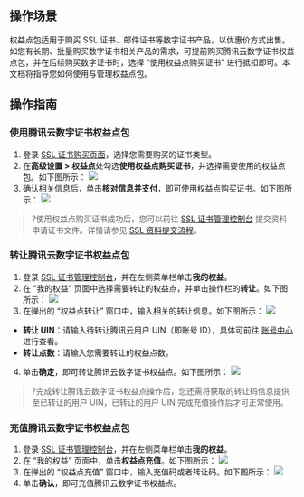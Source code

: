 ## 操作场景
权益点包适用于购买 SSL 证书、邮件证书等数字证书产品，以优惠价方式出售。如您有长期、批量购买数字证书相关产品的需求，可提前购买腾讯云数字证书权益点包，并在后续购买数字证书时，选择 “使用权益点购买证书” 进行抵扣即可。本文档将指导您如何使用与管理权益点包。


## 操作指南
### 使用腾讯云数字证书权益点包
1.  登录 [SSL 证书购买页面](https://buy.cloud.tencent.com/ssl)，选择您需要购买的证书类型。
2. 在**高级设置 > 权益点**处勾选**使用权益点购买证书**，并选择需要使用的权益点包。如下图所示：
![](https://main.qcloudimg.com/raw/ee1d46b3af6fb612643da3961e000556.png)
3. 确认相关信息后，单击**核对信息并支付**，即可使用权益点购买证书。如下图所示：
![](https://main.qcloudimg.com/raw/7b9216437d9a53c6e128e46aed05c46e.png)
>?使用权益点购买证书成功后，您可以前往 [SSL 证书管理控制台](https://console.cloud.tencent.com/certoverview) 提交资料申请证书文件。详情请参见 [SSL 资料提交流程](https://cloud.tencent.com/document/product/400/47392)。

### 转让腾讯云数字证书权益点包
1.  登录 [SSL 证书管理控制台](https://console.cloud.tencent.com/certoverview)，并在左侧菜单栏单击**我的权益**。
2. 在 “我的权益” 页面中选择需要转让的权益点，并单击操作栏的**转让**。如下图所示：
![](https://main.qcloudimg.com/raw/9814492253cf93290a031fc20d1acf7b.png)
3. 在弹出的 “权益点转让” 窗口中，输入相关的转让信息。如下图所示：
![](https://main.qcloudimg.com/raw/9c31eaf9b9167befb21ed44be437e970.png)
 - **转让 UIN**：请输入待转让腾讯云用户 UIN（即账号 ID），具体可前往 [账号中心](https://console.cloud.tencent.com/developer) 进行查看。
 - **转让点数**：请输入您需要转让的权益点数。
4. 单击**确定**，即可转让腾讯云数字证书权益点。如下图所示：
![](https://main.qcloudimg.com/raw/a322305ecc075a428ea930fb01c3abaf.png)
>?完成转让腾讯云数字证书权益点操作后，您还需将获取的转让码信息提供至已转让的用户 UIN，已转让的用户 UIN 完成充值操作后才可正常使用。


### 充值腾讯云数字证书权益点包
1.  登录 [SSL 证书管理控制台](https://console.cloud.tencent.com/certoverview)，并在左侧菜单栏单击**我的权益**。
2. 在 “我的权益” 页面中，单击**权益点充值**。如下图所示：
![](https://main.qcloudimg.com/raw/f14800f081169207f06a4d89bc626556.png)
3. 在弹出的 “权益点充值” 窗口中，输入充值码或者转让码。如下图所示：
![](https://main.qcloudimg.com/raw/a2abceca4fa9e989f60c626d1353ef76.png)
4. 单击**确认**，即可充值腾讯云数字证书权益点。













